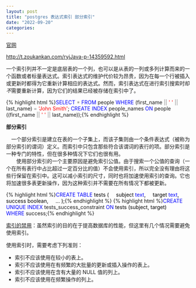 ```yaml
---
layout: post
title: "postgres 表达式索引 部分索引"
date: "2022-09-20"
categories: 
---
```

<p><a href="http://www.postgres.cn/docs/9.5/indexes-expressional.html">官网</a></p>
<p><a href="http://t.zoukankan.com/ryjJava-p-14359592.html">http://t.zoukankan.com/ryjJava-p-14359592.html</a></p>
<p><span class="pre-scrollable">一个索引列并不一定是底层表的一个列，也可以是从表的一列或多列计算而来的一个函数或者标量表达式。索引表达式的维护代价较为昂贵，因为在每一个行被插入或更新时都得为它重新计算相应的表达式。然而，索引表达式在进行索引搜索时却<span class="emphasis"><em>不</em>需要重新计算，因为它们的结果已经被存储在索引中了。</span></span></p>
{% highlight html %}<span class="pre-scrollable"><span style="color: rgba(0, 0, 255, 1)">SELECT</span> <span style="color: rgba(128, 128, 128, 1)">*</span> <span style="color: rgba(0, 0, 255, 1)">FROM</span> people <span style="color: rgba(0, 0, 255, 1)">WHERE</span> (first_name <span style="color: rgba(128, 128, 128, 1)">||</span> <span style="color: rgba(255, 0, 0, 1)">&#39;</span> <span style="color: rgba(255, 0, 0, 1)">&#39;</span> <span style="color: rgba(128, 128, 128, 1)">||</span> last_name) <span style="color: rgba(128, 128, 128, 1)">=</span> <span style="color: rgba(255, 0, 0, 1)">&#39;</span><span style="color: rgba(255, 0, 0, 1)">John Smith</span><span style="color: rgba(255, 0, 0, 1)">&#39;</span><span style="color: rgba(0, 0, 0, 1)">;</span>
<span style="color: rgba(0, 0, 255, 1)">CREATE</span> <span style="color: rgba(0, 0, 255, 1)">INDEX</span> people_names <span style="color: rgba(0, 0, 255, 1)">ON</span> people ((first_name <span style="color: rgba(128, 128, 128, 1)">||</span> <span style="color: rgba(255, 0, 0, 1)">&#39;</span> <span style="color: rgba(255, 0, 0, 1)">&#39;</span> <span style="color: rgba(128, 128, 128, 1)">||</span> last_name));</span>{% endhighlight %}
<p><strong><span class="pre-scrollable">部分索引</span></strong></p>
<p><span class="pre-scrollable">　一个部分索引是建立在表的一个子集上，而该子集则由一个条件表达式（被称为部分索引的谓词）定义。而索引中只包含那些符合该谓词的表行的项。部分索引是一种专门的特性，但在很多种情况下它们也很有用。<br />
　　使用部分索引的一个主要原因是避免索引公值。由于搜索一个公值的查询（一个在所有表行中占比超过一定百分比的值）不会使用索引，所以完全没有理由将这些行保留在索引中。这可以减小索引的尺寸，同时也将加速使用索引的查询。它也将加速很多表更新操作，因为这种索引并不需要在所有情况下都被更新。</span></p>
{% highlight html %}<span class="pre-scrollable"><span style="color: rgba(0, 0, 255, 1)">CREATE</span> <span style="color: rgba(0, 0, 255, 1)">TABLE</span><span style="color: rgba(0, 0, 0, 1)"> tests (
&nbsp;&nbsp;&nbsp; subject </span><span style="color: rgba(0, 0, 255, 1)">text</span><span style="color: rgba(0, 0, 0, 1)">,
&nbsp;&nbsp;&nbsp; target </span><span style="color: rgba(0, 0, 255, 1)">text</span><span style="color: rgba(0, 0, 0, 1)">,
&nbsp;&nbsp;&nbsp; success boolean,
&nbsp;&nbsp;&nbsp; ...
);</span></span>{% endhighlight %}
{% highlight html %}<span style="color: rgba(0, 0, 255, 1)">CREATE</span> <span style="color: rgba(0, 0, 255, 1)">UNIQUE</span> <span style="color: rgba(0, 0, 255, 1)">INDEX</span> tests_success_constraint <span style="color: rgba(0, 0, 255, 1)">ON</span><span style="color: rgba(0, 0, 0, 1)"> tests (subject, target)
&nbsp;&nbsp;&nbsp; </span><span style="color: rgba(0, 0, 255, 1)">WHERE</span> success;{% endhighlight %}
<p><a href="https://www.runoob.com/postgresql/postgresql-index.html">索引的禁用</a>：虽然索引的目的在于提高数据库的性能，但这里有几个情况需要避免使用索引。</p>
<p>使用索引时，需要考虑下列准则：</p>
<ul>
<li>索引不应该使用在较小的表上。</li>
<li>索引不应该使用在有频繁的大批量的更新或插入操作的表上。</li>
<li>索引不应该使用在含有大量的 NULL 值的列上。</li>
<li>索引不应该使用在频繁操作的列上。</li>
</ul>
<p>&nbsp;</p>
<div class="notranslate" style="all: initial;">&nbsp;</div>
